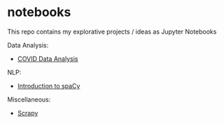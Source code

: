 # notebooks

This repo contains my explorative projects / ideas as Jupyter Notebooks

Data Analysis:

- [COVID Data Analysis](https://github.com/VasuBalakrishnan/notebooks/blob/master/notebooks/covid/dashboard.ipynb)

NLP:

- [Introduction to spaCy](https://github.com/VasuBalakrishnan/notebooks/blob/master/notebooks/nlp/spacy-intro.ipynb)

Miscellaneous:

- [Scrapy](https://github.com/VasuBalakrishnan/notebooks/blob/master/notebooks/scraping/Scrapy.ipynb)